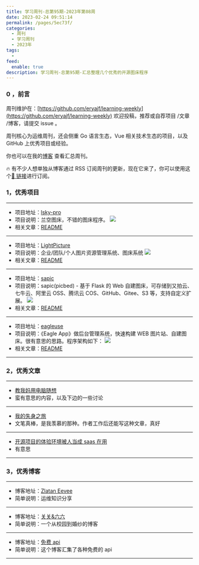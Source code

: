 ```yaml
---
title: 学习周刊-总第95期-2023年第08周
date: 2023-02-24 09:51:14
permalink: /pages/5ec73f/
categories:
  - 周刊
  - 学习周刊
  - 2023年
tags:
  -
feed:
  enable: true
description: 学习周刊-总第95期-汇总整理几个优秀的开源图床程序
---
```


### 0 ，前言

周刊维护在：[https://github.com/eryajf/learning-weekly](https://github.com/eryajf/learning-weekly) 欢迎投稿，推荐或自荐项目 /文章 /博客，请提交 issue 。

周刊核心为运维周刊，还会侧重 Go 语言生态，Vue 相关技术生态的项目，以及 GitHub 上优秀项目或经验。

你也可以在我的[博客](https://wiki.eryajf.net/learning-weekly/) 查看汇总周刊。

🔥 有不少人想单独从博客通过 RSS 订阅周刊的更新，现在它来了，你可以使用这个[🔗 链接](https://wiki.eryajf.net/learning-weekly.xml)进行订阅。

### 1，优秀项目

---

- 项目地址：[lsky-pro](https://github.com/lsky-org/lsky-pro)
- 项目说明：兰空图床，不错的图床程序。
  ![](http://t.eryajf.net/imgs/2023/02/1c26de6863eba107.png)
- 相关文章：[README](https://github.com/lsky-org/lsky-pro#readme)

---

- 项目地址：[LightPicture](https://github.com/osuuu/LightPicture)
- 项目说明：企业/团队/个人图片资源管理系统、图床系统
  ![](http://t.eryajf.net/imgs/2023/02/a7e869bf7d9ed412.png)
- 相关文章：[README](https://github.com/osuuu/LightPicture#readme)

---

- 项目地址：[sapic](https://github.com/sapicd/sapic)
- 项目说明：sapic(picbed) - 基于 Flask 的 Web 自建图床，可存储到又拍云、七牛云、阿里云 OSS、腾讯云 COS、GitHub、Gitee、S3 等，支持自定义扩展。
  ![](http://t.eryajf.net/imgs/2023/02/e5b6b5d455f308a5.png)
- 相关文章：[README](https://github.com/sapicd/sapic#readme)

---

- 项目地址：[eagleuse](https://github.com/meetqy/eagleuse)
- 项目说明：《Eagle App》做后台管理系统，快速构建 WEB 图片站、自建图床。很有意思的思路。程序架构如下：
  ![](http://t.eryajf.net/imgs/2023/02/d99f0777c4629596.webp)
- 相关文章：[README](https://github.com/meetqy/eagleuse#readme)

---

### 2，优秀文章

---

- [教我妈用电脑随想](https://v2ex.com/t/913276#reply29)
- 蛮有意思的内容，以及下边的一些讨论

---

- [我的失身之旅](https://eurychen.me/post/my-lost-virginity-trip/)
- 文笔真棒，是我羡慕的那种。作者工作后还能写这种文章，真好

---

- [开源项目的体验环境被人当成 saas 在用](https://v2ex.com/t/916597#;)
- 有意思

---

### 3，优秀博客

---

- 博客地址：[Zlatan Eevee](https://ieevee.com/)
- 简单说明：运维知识分享

---

- 博客地址：[关关&六六](https://www.gmcllp.cn/)
- 简单说明：一个从校园到婚纱的博客

---

- 博客地址：[免费 api](https://api.aa1.cn/)
- 简单说明：这个博客汇集了各种免费的 api

---
